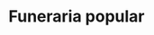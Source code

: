 ---
title: "Funeraria popular"
url: /barcelona/funeraria-popular/
shop: directores de funerarias
---